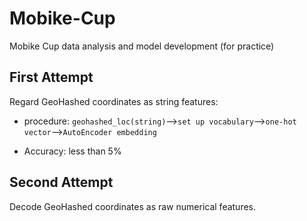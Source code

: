 # Mobike-Cup
Mobike Cup data analysis and model development (for practice)

## First Attempt

Regard GeoHashed coordinates as string features:

* procedure: `geohashed_loc(string)`-->`set up vocabulary`-->`one-hot vector`-->`AutoEncoder embedding`

* Accuracy: less than 5%

## Second Attempt

Decode GeoHashed coordinates as raw numerical features.